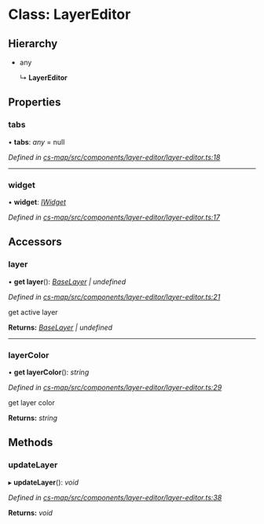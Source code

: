 # Class: LayerEditor

## Hierarchy

* any

  ↳ **LayerEditor**

## Properties

###  tabs

• **tabs**: *any* =  null

*Defined in [cs-map/src/components/layer-editor/layer-editor.ts:18](https://github.com/TNOCS/csnext/blob/40018c3a/packages/cs-map/src/components/layer-editor/layer-editor.ts#L18)*

___

###  widget

• **widget**: *[IWidget](../interfaces/_cs_core_src_widget_widget_.iwidget.md)*

*Defined in [cs-map/src/components/layer-editor/layer-editor.ts:17](https://github.com/TNOCS/csnext/blob/40018c3a/packages/cs-map/src/components/layer-editor/layer-editor.ts#L17)*

## Accessors

###  layer

• **get layer**(): *[BaseLayer](_cs_map_src_layers_base_layer_.baselayer.md) | undefined*

*Defined in [cs-map/src/components/layer-editor/layer-editor.ts:21](https://github.com/TNOCS/csnext/blob/40018c3a/packages/cs-map/src/components/layer-editor/layer-editor.ts#L21)*

get active layer

**Returns:** *[BaseLayer](_cs_map_src_layers_base_layer_.baselayer.md) | undefined*

___

###  layerColor

• **get layerColor**(): *string*

*Defined in [cs-map/src/components/layer-editor/layer-editor.ts:29](https://github.com/TNOCS/csnext/blob/40018c3a/packages/cs-map/src/components/layer-editor/layer-editor.ts#L29)*

get layer color

**Returns:** *string*

## Methods

###  updateLayer

▸ **updateLayer**(): *void*

*Defined in [cs-map/src/components/layer-editor/layer-editor.ts:38](https://github.com/TNOCS/csnext/blob/40018c3a/packages/cs-map/src/components/layer-editor/layer-editor.ts#L38)*

**Returns:** *void*
